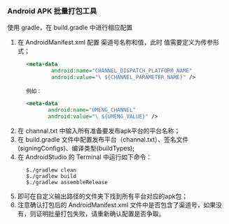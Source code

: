 ### Android APK 批量打包工具

使用 gradle，在 build.gradle 中进行相应配置

1. 在 AndroidManifest.xml 配置 渠道号名称和值，此时 值需要定义为传参形式；
``` xml
      <meta-data
              android:name="CHANNEL_DISPATCH_PLATFORM_NAME"
              android:value="\ ${CHANNEL_PARAMETER_NAME}" />
```
          例如：
``` xml
      <meta-data
             android:name="UMENG_CHANNEL"
             android:value="\ ${UMENG_VALUE}" />
```
2. 在 channal.txt 中输入所有准备要发布apk平台的平台名称；
3. 在 build.gradle 文件中配置发布平台（channal.txt）、签名文件(signingConfigs)、编译类型(buildTypes);
4. 在 AndroidStudio 的 Terminal 中运行如下命令：
``` shell
      $./gradlew clean
      $./gradlew build
      $./gradlew assembleRelease
```
5. 即可在自定义输出路径的文件夹下找到所有平台对应的apk包；
6. 注意确认打包后的 AndroidManifest.xml 文件中是否包含了渠道号，如果没有，则证明批量打包失败，请重新确认配置是否争取。
